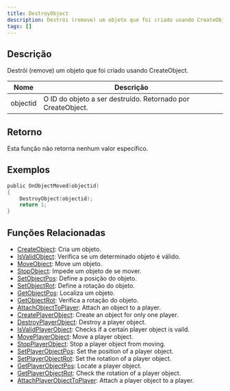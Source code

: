 ```yaml
---
title: DestroyObject
description: Destrói (remove) um objeto que foi criado usando CreateObject.
tags: []
---
```


## Descrição

Destrói (remove) um objeto que foi criado usando CreateObject.

| Nome     | Descrição                                                  |
| -------- | ---------------------------------------------------------- |
| objectid | O ID do objeto a ser destruído. Retornado por CreateObject.|

## Retorno

Esta função não retorna nenhum valor específico. 

## Exemplos

```c
public OnObjectMoved(objectid)
{
    DestroyObject(objectid);
    return 1;
}
```

## Funções Relacionadas

- [CreateObject](CreateObject.md): Cria um objeto.
- [IsValidObject](IsValidObject.md): Verifica se um determinado objeto é válido.
- [MoveObject](MoveObject.md): Move um objeto.
- [StopObject](StopObject.md): Impede um objeto de se mover.
- [SetObjectPos](SetObjectPos.md): Define a posição do objeto.
- [SetObjectRot](SetObjectRot.md): Define a rotação do objeto.
- [GetObjectPos](GetObjectPos.md): Localiza um objeto.
- [GetObjectRot](GetObjectRot.md): Verifica a rotação do objeto.
- [AttachObjectToPlayer](AttachObjectToPlayer.md): Attach an object to a player.
- [CreatePlayerObject](CreatePlayerObject.md): Create an object for only one player.
- [DestroyPlayerObject](DestroyPlayerObject.md): Destroy a player object.
- [IsValidPlayerObject](IsValidPlayerObject.md): Checks if a certain player object is vaild.
- [MovePlayerObject](MovePlayerObject.md): Move a player object.
- [StopPlayerObject](StopPlayerObject.md): Stop a player object from moving.
- [SetPlayerObjectPos](SetPlayerObjectPos.md): Set the position of a player object.
- [SetPlayerObjectRot](SetPlayerObjectRot.md): Set the rotation of a player object.
- [GetPlayerObjectPos](GetPlayerObjectPos.md): Locate a player object.
- [GetPlayerObjectRot](GetPlayerObjectRot.md): Check the rotation of a player object.
- [AttachPlayerObjectToPlayer](AttachPlayerObjectToPlayer.md): Attach a player object to a player.
